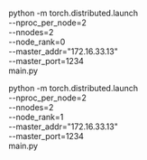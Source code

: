 python -m torch.distributed.launch\
    --nproc_per_node=2\
    --nnodes=2\
    --node_rank=0\
    --master_addr="172.16.33.13"\
    --master_port=1234\
    main.py

python -m torch.distributed.launch\
    --nproc_per_node=2\
    --nnodes=2\
    --node_rank=1\
    --master_addr="172.16.33.13"\
    --master_port=1234\
    main.py
